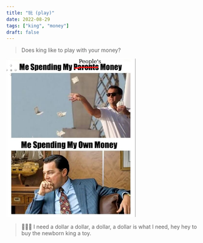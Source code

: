 ```yaml
---
title: "玩 (play)"
date: 2022-08-29
tags: ["king", "money"]
draft: false
---
```


> Does king like to play with your money?

![](../../images/money.png)

> 🎵🎵🎵 I need a dollar a dollar, a dollar, a dollar is what I need,  hey hey to buy the newborn king a toy. 

